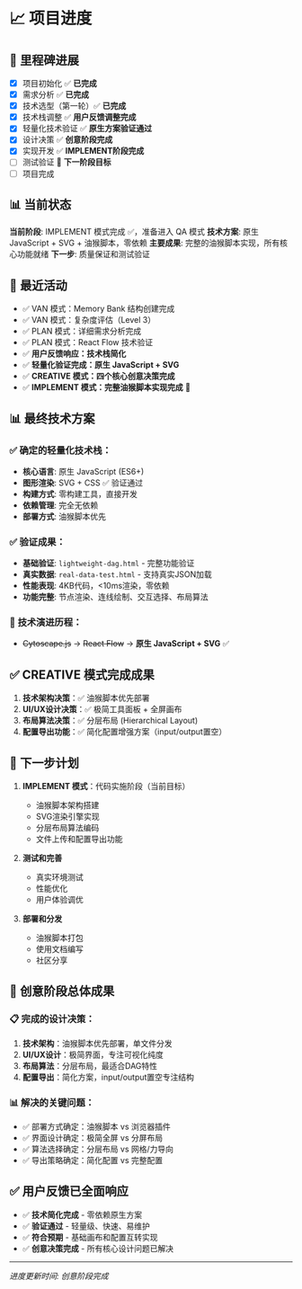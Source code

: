 # 📈 项目进度

## 🏁 里程碑进展
- [x] 项目初始化 ✅ **已完成**
- [x] 需求分析 ✅ **已完成**
- [x] 技术选型（第一轮）✅ **已完成**
- [x] 技术栈调整 ✅ **用户反馈调整完成**
- [x] 轻量化技术验证 ✅ **原生方案验证通过**
- [x] 设计决策 ✅ **创意阶段完成**
- [x] 实现开发 ✅ **IMPLEMENT阶段完成**
- [ ] 测试验证 🎯 **下一阶段目标**
- [ ] 项目完成

## 📊 当前状态
**当前阶段**: IMPLEMENT 模式完成 ✅，准备进入 QA 模式
**技术方案**: 原生 JavaScript + SVG + 油猴脚本，零依赖
**主要成果**: 完整的油猴脚本实现，所有核心功能就绪
**下一步**: 质量保证和测试验证

## 🔄 最近活动
- ✅ VAN 模式：Memory Bank 结构创建完成
- ✅ VAN 模式：复杂度评估（Level 3）
- ✅ PLAN 模式：详细需求分析完成
- ✅ PLAN 模式：React Flow 技术验证
- ✅ **用户反馈响应：技术栈简化**
- ✅ **轻量化验证完成：原生 JavaScript + SVG**
- ✅ **CREATIVE 模式：四个核心创意决策完成**
- ✅ **IMPLEMENT 模式：完整油猴脚本实现完成** 🎊

## 📊 最终技术方案
### ✅ **确定的轻量化技术栈：**
- **核心语言**: 原生 JavaScript (ES6+)
- **图形渲染**: SVG + CSS ✅ 验证通过
- **构建方式**: 零构建工具，直接开发
- **依赖管理**: 完全无依赖
- **部署方式**: 油猴脚本优先

### ✅ **验证成果：**
- **基础验证**: `lightweight-dag.html` - 完整功能验证
- **真实数据**: `real-data-test.html` - 支持真实JSON加载
- **性能表现**: 4KB代码，<10ms渲染，零依赖
- **功能完整**: 节点渲染、连线绘制、交互选择、布局算法

### 🔄 **技术演进历程：**
- ~~Cytoscape.js~~ → ~~React Flow~~ → **原生 JavaScript + SVG** ✅

## ✅ CREATIVE 模式完成成果
1. **技术架构决策**：✅ 油猴脚本优先部署
2. **UI/UX设计决策**：✅ 极简工具面板 + 全屏画布
3. **布局算法决策**：✅ 分层布局 (Hierarchical Layout)
4. **配置导出功能**：✅ 简化配置增强方案（input/output置空）

## 📝 下一步计划
1. **IMPLEMENT 模式**：代码实施阶段（当前目标）
   - 油猴脚本架构搭建
   - SVG渲染引擎实现
   - 分层布局算法编码
   - 文件上传和配置导出功能

2. **测试和完善**
   - 真实环境测试
   - 性能优化
   - 用户体验调优

3. **部署和分发**
   - 油猴脚本打包
   - 使用文档编写
   - 社区分享

## 🎊 创意阶段总体成果
### 📋 完成的设计决策：
1. **技术架构**：油猴脚本优先部署，单文件分发
2. **UI/UX设计**：极简界面，专注可视化纯度
3. **布局算法**：分层布局，最适合DAG特性
4. **配置导出**：简化方案，input/output置空专注结构

### 📊 解决的关键问题：
- ✅ 部署方式确定：油猴脚本 vs 浏览器插件
- ✅ 界面设计确定：极简全屏 vs 分屏布局
- ✅ 算法选择确定：分层布局 vs 网格/力导向
- ✅ 导出策略确定：简化配置 vs 完整配置

## ✅ 用户反馈已全面响应
- ✅ **技术简化完成** - 零依赖原生方案
- ✅ **验证通过** - 轻量级、快速、易维护
- ✅ **符合预期** - 基础画布和配置互转实现
- ✅ **创意决策完成** - 所有核心设计问题已解决

---
*进度更新时间: 创意阶段完成* 